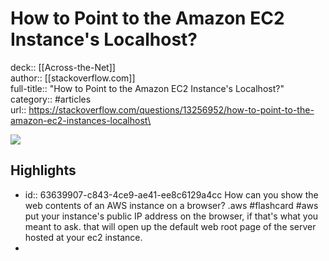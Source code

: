 # How to Point to the Amazon EC2 Instance's Localhost?

deck:: [[Across-the-Net]]\
author:: [[stackoverflow.com]]\
full-title:: "How to Point to the Amazon EC2 Instance's Localhost?"\
category:: #articles\
url:: https://stackoverflow.com/questions/13256952/how-to-point-to-the-amazon-ec2-instances-localhost\

![](https://readwise-assets.s3.amazonaws.com/static/images/article0.00998d930354.png)
## Highlights
- id:: 63639907-c843-4ce9-ae41-ee8c6129a4cc
   How can you show the web contents of an AWS instance on a browser? .aws #flashcard  #aws 
    put your instance's public IP address on the browser, if that's what you meant to ask. that will open up the default web root page of the server hosted at your ec2 instance.
-